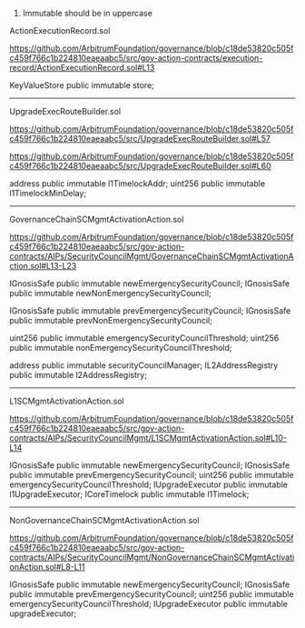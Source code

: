 1. Immutable should be in uppercase

ActionExecutionRecord.sol

https://github.com/ArbitrumFoundation/governance/blob/c18de53820c505fc459f766c1b224810eaeaabc5/src/gov-action-contracts/execution-record/ActionExecutionRecord.sol#L13

KeyValueStore public immutable store;

--------------------------------------------------------------

UpgradeExecRouteBuilder.sol

https://github.com/ArbitrumFoundation/governance/blob/c18de53820c505fc459f766c1b224810eaeaabc5/src/UpgradeExecRouteBuilder.sol#L57

https://github.com/ArbitrumFoundation/governance/blob/c18de53820c505fc459f766c1b224810eaeaabc5/src/UpgradeExecRouteBuilder.sol#L60

address public immutable l1TimelockAddr;
uint256 public immutable l1TimelockMinDelay;

--------------------------------------------------------------

GovernanceChainSCMgmtActivationAction.sol

https://github.com/ArbitrumFoundation/governance/blob/c18de53820c505fc459f766c1b224810eaeaabc5/src/gov-action-contracts/AIPs/SecurityCouncilMgmt/GovernanceChainSCMgmtActivationAction.sol#L13-L23

IGnosisSafe public immutable newEmergencySecurityCouncil;
IGnosisSafe public immutable newNonEmergencySecurityCouncil;

IGnosisSafe public immutable prevEmergencySecurityCouncil;
IGnosisSafe public immutable prevNonEmergencySecurityCouncil;

uint256 public immutable emergencySecurityCouncilThreshold;
uint256 public immutable nonEmergencySecurityCouncilThreshold;

address public immutable securityCouncilManager;
IL2AddressRegistry public immutable l2AddressRegistry;

-------------------------------------------------------------

L1SCMgmtActivationAction.sol

https://github.com/ArbitrumFoundation/governance/blob/c18de53820c505fc459f766c1b224810eaeaabc5/src/gov-action-contracts/AIPs/SecurityCouncilMgmt/L1SCMgmtActivationAction.sol#L10-L14

IGnosisSafe public immutable newEmergencySecurityCouncil;
IGnosisSafe public immutable prevEmergencySecurityCouncil;
uint256 public immutable emergencySecurityCouncilThreshold;
IUpgradeExecutor public immutable l1UpgradeExecutor;
ICoreTimelock public immutable l1Timelock;

----------------------------------------------------------

NonGovernanceChainSCMgmtActivationAction.sol

https://github.com/ArbitrumFoundation/governance/blob/c18de53820c505fc459f766c1b224810eaeaabc5/src/gov-action-contracts/AIPs/SecurityCouncilMgmt/NonGovernanceChainSCMgmtActivationAction.sol#L8-L11

IGnosisSafe public immutable newEmergencySecurityCouncil;
IGnosisSafe public immutable prevEmergencySecurityCouncil;
uint256 public immutable emergencySecurityCouncilThreshold;
IUpgradeExecutor public immutable upgradeExecutor;






